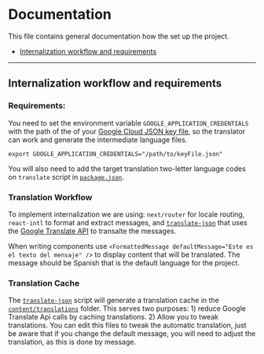 # Documentation

This file contains general documentation how the set up the project.

- [Internalization workflow and requirements](#Internalization-workflow-and-requirements)

___
## Internalization workflow and requirements

### Requirements:
You need to set the environment variable `GOOGLE_APPLICATION_CREDENTIALS` with the path of the of your [Google Cloud JSON key file](https://cloud.google.com/docs/authentication/getting-started), so the translator can work and generate the intermediate language files.

```shell
export GOOGLE_APPLICATION_CREDENTIALS="/path/to/keyFile.json"
```

You will also need to add the target translation two-letter language codes on `translate` script in [`package.json`](../src/package.json).

### Translation Workflow

To implement internalization we are using: `next/router` for locale routing, `react-intl` to format and extract messages, and [`translate-json`](../src/utils/translator/translate-json.js) that uses the [Google Translate API](https://cloud.google.com/nodejs/docs/reference/translate/latest) to transalte the messages.  

When writing components use `<FormattedMessage defaultMessage="Este es el texto del mensaje" />` to display content that will be translated. The message should be Spanish that is the default language for the project. 

### Translation Cache

The [`translate-json`](../src/utils/translator/translate-json.js) script will generate a translation cache in the [`content/translations`](../src/content/translations) folder. This serves two purposes: 1) reduce Google Translate Api calls by caching translations. 2) Allow you to tweak translations. You can edit this files to tweak the automatic translation, just be aware that if you change the default message, you will need to adjust the translation, as this is done by message.  

